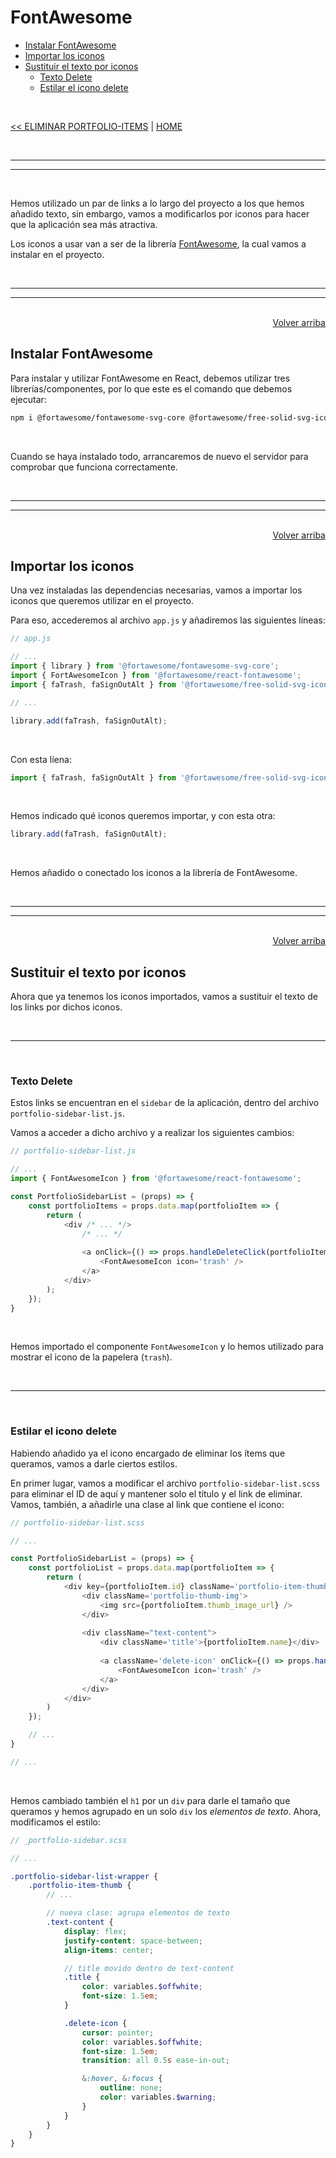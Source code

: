 # FontAwesome

<div id='index'></div>

* [Instalar FontAwesome](#instalar-fontawesome)
* [Importar los iconos](#importar-los-iconos)
* [Sustituir el texto por iconos](#sustituir-el-texto-por-iconos)
    * [Texto Delete](#texto-delete)
    * [Estilar el icono delete](#estilar-el-icono-delete)

<br/>


[<< ELIMINAR PORTFOLIO-ITEMS](./31_eliminar_portfolio_items.md#eliminar-portfolioitems) | [HOME](../../../README.md#devcamp)


<br/><hr/>
<hr/><br/>

Hemos utilizado un par de links a lo largo del proyecto a los que hemos añadido texto, sin embargo, vamos a modificarlos por iconos para hacer que la aplicación sea más atractiva.

Los iconos a usar van a ser de la librería [FontAwesome](https://fontawesome.com/), la cual vamos a instalar en el proyecto.


<br/><hr/>
<hr/><br/>


<div align='right'>
    <a href='#index'>Volver arriba</a>
</div>


## Instalar FontAwesome

Para instalar y utilizar FontAwesome en React, debemos utilizar tres librerías/componentes, por lo que este es el comando que debemos ejecutar:

```bash
npm i @fortawesome/fontawesome-svg-core @fortawesome/free-solid-svg-icons @fortawesome/react-fontawesome
```

<br/>

Cuando se haya instalado todo, arrancaremos de nuevo el servidor para comprobar que funciona correctamente.


<br/><hr/>
<hr/><br/>


<div align='right'>
    <a href='#index'>Volver arriba</a>
</div>


## Importar los iconos

Una vez instaladas las dependencias necesarias, vamos a importar los iconos que queremos utilizar en el proyecto.

Para eso, accederemos al archivo `app.js` y añadiremos las siguientes líneas:

```js
// app.js

// ...
import { library } from '@fortawesome/fontawesome-svg-core';
import { FortAwesomeIcon } from '@fortawesome/react-fontawesome';
import { faTrash, faSignOutAlt } from '@fortawesome/free-solid-svg-icons';

// ...

library.add(faTrash, faSignOutAlt);
```

<br/>

Con esta líena:

```js
import { faTrash, faSignOutAlt } from '@fortawesome/free-solid-svg-icons';
```

<br/>

Hemos indicado qué iconos queremos importar, y con esta otra:

```js
library.add(faTrash, faSignOutAlt);
```

<br/>

Hemos añadido o conectado los iconos a la librería de FontAwesome.


<br/><hr/>
<hr/><br/>


<div align='right'>
    <a href='#index'>Volver arriba</a>
</div>


## Sustituir el texto por iconos

Ahora que ya tenemos los iconos importados, vamos a sustituir el texto de los links por dichos iconos.


<br/><hr/><br/>


### Texto Delete

Estos links se encuentran en el `sidebar` de la aplicación, dentro del archivo `portfolio-sidebar-list.js`.

Vamos a acceder a dicho archivo y a realizar los siguientes cambios:

```js
// portfolio-sidebar-list.js

// ...
import { FontAwesomeIcon } from '@fortawesome/react-fontawesome';

const PortfolioSidebarList = (props) => {
    const portfolioItems = props.data.map(portfolioItem => {
        return (
            <div /* ... */>
                /* ... */
                
                <a onClick={() => props.handleDeleteClick(portfolioItem)}>
                    <FontAwesomeIcon icon='trash' />
                </a>
            </div>
        );
    });
}
```

<br/>

Hemos importado el componente `FontAwesomeIcon` y lo hemos utilizado para mostrar el icono de la papelera (`trash`).


<br/><hr/><br/>


### Estilar el icono delete

Habiendo añadido ya el icono encargado de eliminar los ítems que queramos, vamos a darle ciertos estilos.

En primer lugar, vamos a modificar el archivo `portfolio-sidebar-list.scss` para eliminar el ID de aquí y mantener solo el título y el link de eliminar. Vamos, también, a añadirle una clase al link que contiene el icono:

```js
// portfolio-sidebar-list.scss

// ...

const PortfolioSidebarList = (props) => {
    const portfolioList = props.data.map(portfolioItem => {
        return (
            <div key={portfolioItem.id} className='portfolio-item-thumb'>
                <div className='portfolio-thumb-img'>
                    <img src={portfolioItem.thumb_image_url} />
                </div>
                
                <div className="text-content">
                    <div className='title'>{portfolioItem.name}</div>
                    
                    <a className='delete-icon' onClick={() => props.handleDeleteClick(portfolioItem)}>
                        <FontAwesomeIcon icon='trash' />
                    </a>
                </div>
            </div>
        )
    });

    // ...
}

// ...
```

<br/>

Hemos cambiado también el `h1` por un `div` para darle el tamaño que queramos y hemos agrupado en un solo `div` los *elementos de texto*. Ahora, modificamos el estilo:

```scss
// _portfolio-sidebar.scss

// ...

.portfolio-sidebar-list-wrapper {
    .portfolio-item-thumb {
        // ...

        // nueva clase: agrupa elementos de texto
        .text-content {
            display: flex;
            justify-content: space-between;
            align-items: center;

            // title movido dentro de text-content
            .title {
                color: variables.$offwhite;
                font-size: 1.5em;
            }

            .delete-icon {
                cursor: pointer;
                color: variables.$offwhite;
                font-size: 1.5em;
                transition: all 0.5s ease-in-out;

                &:hover, &:focus {
                    outline: none;
                    color: variables.$warning;
                }
            }
        }
    }
}
```